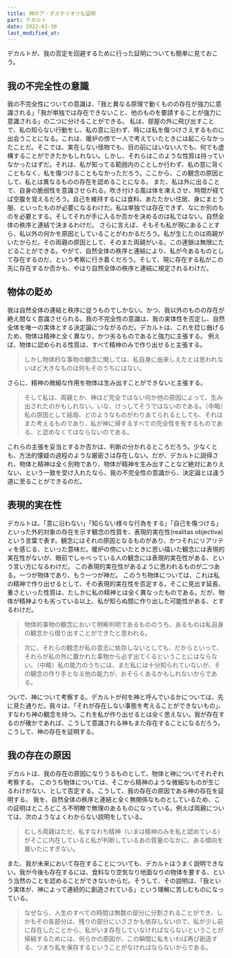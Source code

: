 ```yaml
---
title: 神のア・ポステリオリな証明
part: デカルト
date: 2022-03-30
last_modified_at: 
---
```

デカルトが、我の否定を回避するために行った証明についても簡単に見ておこう。

## 我の不完全性の意識

我の不完全性についての意識は、「我と異なる原理で動くものの存在が強力に意識される」「我が単独では存在できないこと、他のものを要請することが強力に意識される」の二つに分けることができる。
私は、部屋の外に飛び出すことで、私の知らない行動をし、私の意に沿わず、時には私を傷つけさえするものに出会うことになる。これは、暖炉の傍で一人で考えていたときには起こらなかったことだ。そこでは、実在しない怪物でも、目の前にはいない人でも、何でも虚構することができたかもしれない。しかし、それらはこのような性質は持っていなかったはずだ。それは、私が知ってる範囲内のことしか行わず、私の意に背くこともなく、私を傷つけることもなかっただろう。ここから、この観念の原因として、私とは異なるものの存在を認めることになる。
また、私は外に出ることで、自身の脆弱性を意識させられる。吹き付ける風は体を凍えさせ、時間が経てば空腹を覚えるだろう。自己を維持するには食料、あたたかい住居、身にまとう服、といったものが必要になるわけだ。私は単独では存在できず、なにか別のものを必要とする。そしてそれが手に入るか否かを決めるのは私ではない。自然全体の秩序と連結で決まるわけだ。
さらに言えば、そもそも私が現にあることすら、私以外の何かを原因としていることがわかるだろう。私が生じたのは両親がいたからだ。その両親の原因として、そのまた両親がいる。この連鎖は無限にたどることができる。やがて、自然全体の秩序と連結により、私が今あるものとして存在するのだ、という考察に行き着くだろう。そして、現に存在する私がこの先に存在するか否かも、やはり自然全体の秩序と連結に規定されるわけだ。

## 物体の貶め

我は自然全体の連結と秩序に従うものでしかない。かつ、我以外のものの存在が絶え間なく意識させられる。我の不完全性の意識は、我の実体性を否定し、自然全体を唯一の実体とする決定論につながるのだ。デカルトは、これを捻じ曲げるため、物体は精神と全く異なり、かつ劣るものであると強力に主張する。
例えば、物体に認められる性質は、すべて精神のみで作り出せると主張する。

>しかし物体的な事物の観念に関しては、私自身に由来しえたとは思われないほど大きなものは何もそのうちにはない。

さらに、精神の微細な作用を物体は生み出すことができないと主張する。

>そして私は、両親とか、神ほど完全ではない何か他の原因によって、生み出されたのかもしれない。いな、けっしてそうではないのである。（中略）私の原因として結局、どのようなものがわりあてられるとしても、それはまた考えるものであり、私が神に帰するすべての完全性を有するものである、と認めなくてはならないのである。

これらの主張を妥当とするか否かは、判断の分かれるところだろう。少なくとも、方法的懐疑の過程のような厳密さは存在しない。だが、デカルトに説得され、物体と精神は全く別物であり、物体が精神を生み出すことなど絶対にありえない、という一致を受け入れたなら、我の不完全性の意識から、決定論とは違う道に至ることができるのだ。

## 表現的実在性

デカルトは、「意に沿わない」「知らない様々な行為をする」「自己を傷つける」といった外的対象の存在を示す観念の性質を、表現的実在性(realitas objectiva)という言葉で表す。観念にはそれの原因となるものがあり、かつそれにリアリティを感じる、といった意味だ。暖炉の傍にいたときに思い描いた観念には表現的実在性がないが、眼前でしゃべっている人の観念には表現的実在性がある、という言い方になるわけだ。
この表現的実在性があるように思われるものが二つある。一つが物体であり、もう一つが神だ。
このうち物体については、これは私の精神で作り出せるとして、その表現的実在性を否定する。そこに見出す延長、重さといった性質は、たしかに私の精神とは全く異なったものである。だが、物体が精神よりも劣っている以上、私が知らぬ間に作り出した可能性がある、とするわけだ。

>物体的事物の観念において明晰判明であるもののうち、あるものは私自身の観念から借り出すことができたと思われる。

>次に、それらの観念が私の意志に依存しないとしても、だからといって、それらが私の外に置かれた事物から必ず出てくるということにはならない。（中略）私の能力のうちには、まだ私には十分知られていないが、その観念の作り手となる他の能力が、おそらくあるかもしれないからである。

ついで、神について考察する。デカルトが何を神と呼んでいるかについては、先に見た通りだ。我々は、「それが存在しない事態を考えることができないもの」、すなわち神の観念を持つ。これを私が作り出せるとは全く思えない。我が存在するのが確かであれば、こうして意識される神もまた存在することになるだろう。こうして、神の存在を証明する。

## 我の存在の原因

デカルトは、我の存在の原因になりうるものとして、物体と神についてそれぞれ考察する。
このうち物体については、そこから精神のような微細なものが生じるわけがない、として否定する。こうして、我の存在の原因である神の存在を証明する。
我を、自然全体の秩序と連結と全く無関係なものとしているため、この証明はところどころ不明瞭で無理のあるものになっている。例えば両親については、次のようなよくわからない説明をしている。

>むしろ両親はただ、私すなわち精神（いまは精神のみを私と認めている）がそこに内在していると私が判断しているあの質量のなかに、ある傾向を置いたにすぎない。

また、我が未来において存在することについても、デカルトはうまく説明できない。我が今後も存在するには、食料なり空気なり地面なりの物体を要する、という当然のことを認めることができないからだ。そうして、その説明は、「我という実体が、神によって連続的に創造されている」という理解に苦しむものになっている。

>なぜなら、人生のすべての時間は無数の部分に分割されることができ、しかもその各部分は、残りの部分にいささかも依存しないので、私が少し前に存在したことから、私がいま存在していなければならないということが帰結するためには、何らかの原因が、この瞬間に私をいわば再び創造する、つまり私を保存するということがなければならないからである。